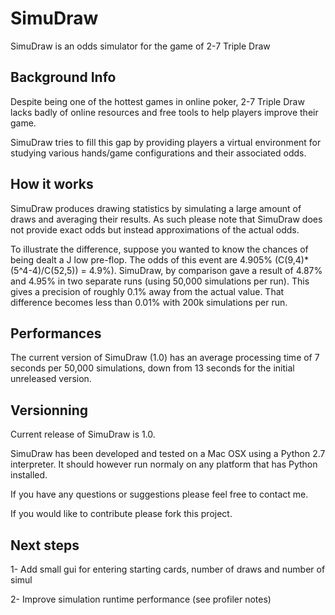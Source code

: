 SimuDraw
========

SimuDraw is an odds simulator for the game of 2-7 Triple Draw


## Background Info

Despite being one of the hottest games in online poker, 2-7 Triple Draw lacks badly of online resources and free tools to help players improve their game.

SimuDraw tries to fill this gap by providing players a virtual environment for studying various hands/game configurations and their associated odds.


## How it works

SimuDraw produces drawing statistics by simulating a large amount of draws and averaging their results.  As such please note that SimuDraw does not provide exact odds but instead approximations of the actual odds.

To illustrate the difference, suppose you wanted to know the chances of being dealt a J low pre-flop.  The odds of this event are 4.905% (C(9,4)*(5^4-4)/C(52,5)) = 4.9%). SimuDraw, by comparison gave a result of 4.87% and 4.95% in two separate runs (using 50,000 simulations per run). This gives a precision of roughly 0.1% away from the actual value.  That difference becomes less than 0.01% with 200k simulations per run.


## Performances

The current version of SimuDraw (1.0) has an average processing time of 7 seconds per 50,000 simulations, down from 13 seconds for the initial unreleased version.

## Versionning

Current release of SimuDraw is 1.0. 

SimuDraw has been developed and tested on a Mac OSX using a Python 2.7 interpreter. It should however run normaly on any platform that has Python installed.



If you have any questions or suggestions please feel free to contact me. 

If you would like to contribute please fork this project.


## Next steps

1- Add small gui for entering starting cards, number of draws and number of simul

2- Improve simulation runtime performance (see profiler notes)
